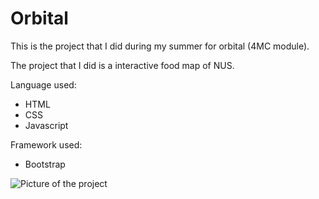 # Orbital
 This is the project that I did during my summer for orbital (4MC module).
 

 The project that I did is a interactive food map of NUS.


 Language used:
 * HTML
 * CSS
 * Javascript


 Framework used:
 * Bootstrap

![Picture of the project](C:\Users\User\Desktop\markdown2.png)